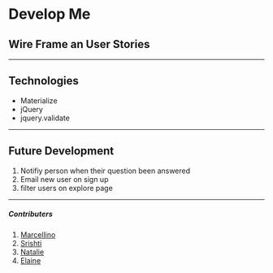 # Develop Me

## Wire Frame an User Stories

***


## Technologies
* Materialize
* jQuery
* jquery.validate

***
## Future Development
1. Notifiy person when their question been answered
2. Email new user on sign up
3. filter users on explore page

***

##### Contributers
1. [Marcellino](https://github.com/marcellino-ornelas)
2. [Srishti](https://github.com/SrishtiSehtia)
3. [Natalie](https://github.com/passion-pixel)
4. [Elaine](https://github.com/TheForce88)
